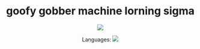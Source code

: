 <h1 align="center">
  goofy gobber machine lorning sigma
</h1>

<p align="center">
  <img src="https://th.bing.com/th/id/OIP.vbTF3v_DfyLLqMi6qW7CzAHaHa?rs=1&pid=ImgDetMain" />
</p>

<p align = "center">
  Languages:
  <img src="https://th.bing.com/th/id/R.3b2f758fd3173cdd7e8561a30d0d60c5?rik=QQ%2bsQbzcq4VYLg&riu=http%3a%2f%2fclipart-library.com%2fimages_k%2fpython-logo-transparent%2fpython-logo-transparent-4.png&ehk=BMoz84Sb9xv54rEsEeVFaZDeiRetb%2bG3ZvgJHqLgdek%3d&risl=&pid=ImgRaw&r=0",width="2">
</p>
